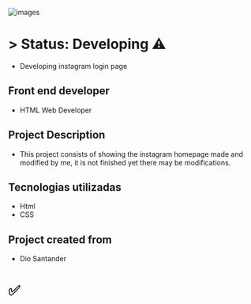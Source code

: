 ![images](https://user-images.githubusercontent.com/106880265/179860330-9b0f27b4-ba9d-49a5-a564-ad3bd49dd2e2.png)


# > Status: Developing ⚠️

* Developing instagram login page


## Front end developer

* HTML Web Developer

## Project Description
* This project consists of showing the instagram homepage made and modified by me, it is not finished yet there may be modifications.

## Tecnologias utilizadas
* Html
* CSS


## Project created from
* Dio Santander
# ✅
